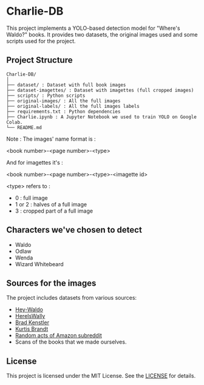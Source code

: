 # Charlie-DB

This project implements a YOLO-based detection model for "Where's Waldo?" books. It provides two datasets, the original images used and some scripts used for the project.

## Project Structure

```
Charlie-DB/
│
├── dataset/ : Dataset with full book images
├── dataset-imagettes/ : Dataset with imagettes (full cropped images)
├── scripts/ : Python scripts
├── original-images/ : All the full images
├── original-labels/ : All the full images labels
├── requirements.txt : Python dependencies
├── Charlie.ipynb : A Jupyter Notebook we used to train YOLO on Google Colab.
└── README.md
```

Note : The images' name format is :

\<book number>-\<page number>-\<type>

And for imagettes it's :

\<book number>-\<page number>-\<type>-\<imagette id>

\<type> refers to :

- 0 : full image
- 1 or 2 : halves of a full image
- 3 : cropped part of a full image

## Characters we've chosen to detect

- Waldo
- Odlaw
- Wenda
- Wizard Whitebeard

## Sources for the images

The project includes datasets from various sources:

- [Hey-Waldo](https://github.com/vc1492a/Hey-Waldo)
- [HereIsWally](https://github.com/tadejmagajna/HereIsWally/tree/master)
- [Brad Kenstler](https://hackernoon.com/wheres-waldo-terminator-edition-8b3bd0805741)
- [Kurtis Brandt](https://universe.roboflow.com/kurtis-brandt/wally-dset-v2)
- [Random acts of Amazon subreddit](https://www.reddit.com/r/Random_Acts_Of_Amazon/search/?q=waldo)
- Scans of the books that we made ourselves.

## License

This project is licensed under the MIT License. See the [LICENSE](./LICENSE) for details.
